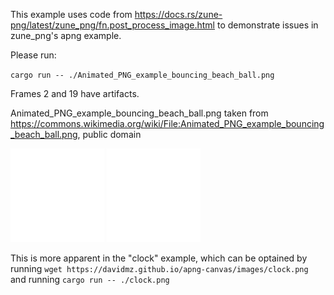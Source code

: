 This example uses code from https://docs.rs/zune-png/latest/zune_png/fn.post_process_image.html to demonstrate issues in zune_png's apng example.


Please run:

`cargo run -- ./Animated_PNG_example_bouncing_beach_ball.png`

Frames 2 and 19 have artifacts.

Animated_PNG_example_bouncing_beach_ball.png taken from https://commons.wikimedia.org/wiki/File:Animated_PNG_example_bouncing_beach_ball.png, public domain



![](out/2.png "Frame 2")
![](out/19.png "Frame 19")


This is more apparent in the "clock" example, which can be optained by running `wget https://davidmz.github.io/apng-canvas/images/clock.png` and running `cargo run -- ./clock.png`